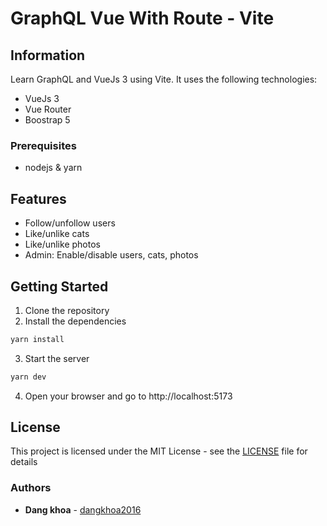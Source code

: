 # GraphQL Vue With Route - Vite

## Information

Learn GraphQL and VueJs 3 using Vite. It uses the following technologies:

- VueJs 3
- Vue Router
- Boostrap 5

### Prerequisites

- nodejs & yarn

## Features

- Follow/unfollow users
- Like/unlike cats
- Like/unlike photos
- Admin: Enable/disable users, cats, photos

## Getting Started

1. Clone the repository
2. Install the dependencies

```bash
yarn install
```

3. Start the server

```bash
yarn dev
```

4. Open your browser and go to http://localhost:5173

## License

This project is licensed under the MIT License - see the [LICENSE](LICENSE) file for details

### Authors

- **Dang khoa** - [dangkhoa2016](https://github.com/dangkhoa2016)
